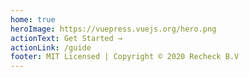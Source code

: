```yaml
---
home: true
heroImage: https://vuepress.vuejs.org/hero.png
actionText: Get Started →
actionLink: /guide
footer: MIT Licensed | Copyright © 2020 Recheck B.V
---
```


